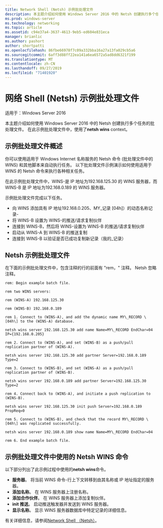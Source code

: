 ```yaml
---
title: Network Shell (Netsh) 示例批处理文件
description: 本主题介绍如何使用 Windows Server 2016 中的 Netsh 创建执行多个任务的批处理文件。
ms.prod: windows-server
ms.technology: networking
ms.topic: article
ms.assetid: c94e37a4-3637-4613-9eb5-ed604e831eca
manager: brianlic
ms.author: pashort
author: shortpatti
ms.openlocfilehash: 86fbe66978f7c09a332bba16a27a13fa029cb5a6
ms.sourcegitcommit: 6aff3d88ff22ea141a6ea6572a5ad8dd6321f199
ms.translationtype: MT
ms.contentlocale: zh-CN
ms.lasthandoff: 09/27/2019
ms.locfileid: "71401920"
---
```

# <a name="network-shell-netsh-example-batch-file"></a>网络 Shell \(Netsh\) 示例批处理文件

适用于：Windows Server 2016

本主题介绍如何使用 Windows Server 2016 中的 Netsh 创建执行多个任务的批处理文件。 在此示例批处理文件中，使用了**netsh wins** context。

## <a name="example-batch-file-overview"></a>示例批处理文件概述

你可以使用适用于 Windows Internet 名称服务的 Netsh 命令 \(批处理文件中的 WINS\) 和其他脚本来自动执行任务。 以下批处理文件示例演示如何使用适用于 WINS 的 Netsh 命令来执行各种相关任务。

在此示例批处理文件中，WINS\-是 IP 地址为192.168.125.30 的 WINS 服务器，而 WINS\-B 是 IP 地址为192.168.0.189 的 WINS 服务器。

示例批处理文件完成以下任务。

- 向 WINS 添加具有 IP 地址192.168.0.205、MY\_记录 \[04h\]）的动态名称记录\-
- 将 WINS\-B 设置为 WINS\-的推送/请求复制伙伴
- 连接到 WINS\-B，然后将 WINS\-设置为 WINS\-B 的推送/请求复制伙伴
- 启动从 WINS\-A 到 WINS\-B 的推送复制
- 连接到 WINS\-B 以验证是否已成功复制新记录（我的\_记录）

## <a name="netsh-example-batch-file"></a>Netsh 示例批处理文件

在下面的示例批处理文件中，包含注释的行的前面有 "rem，" 注释。 Netsh 忽略注释。

    rem: Begin example batch file.
    
    rem two WINS servers:
    
    rem (WINS-A) 192.168.125.30
    
    rem (WINS-B) 192.168.0.189
    
    rem 1. Connect to (WINS-A), and add the dynamic name MY\_RECORD \[04h\] to the (WINS-A) database.
    
    netsh wins server 192.168.125.30 add name Name=MY\_RECORD EndChar=04 IP={192.168.0.205}
    
    rem 2. Connect to (WINS-A), and set (WINS-B) as a push/pull replication partner of (WINS-A).
    
    netsh wins server 192.168.125.30 add partner Server=192.168.0.189 Type=2
    
    rem 3. Connect to (WINS-B), and set (WINS-A) as a push/pull replication partner of (WINS-B).
    
    netsh wins server 192.168.0.189 add partner Server=192.168.125.30 Type=2
    
    rem 4. Connect back to (WINS-A), and initiate a push replication to (WINS-B).
    
    netsh wins server 192.168.125.30 init push Server=192.168.0.189 PropReq=0
    
    rem 5. Connect to (WINS-B), and check that the record MY\_RECORD \[04h\] was replicated successfully.
    
    netsh wins server 192.168.0.189 show name Name=MY\_RECORD EndChar=04
    
    rem 6. End example batch file.

## <a name="netsh-wins-commands-used-in-the-example-batch-file"></a>示例批处理文件中使用的 Netsh WINS 命令

以下部分列出了此示例过程中使用的**netsh wins**命令。

- **服务器**。 将当前 WINS 命令\-行上下文转移到由其名称或 IP 地址指定的服务器。
- **添加名称**。 在 WINS 服务器上注册名称。
- **添加合作伙伴**。 在 WINS 服务器上添加复制伙伴。
- **init 推送**。 启动推送触发器并发送到 WINS 服务器。
- **显示名称**。 显示 WINS 服务器数据库中特定记录的详细信息。  

有关详细信息，请参阅[Network Shell （Netsh）](netsh.md)。
